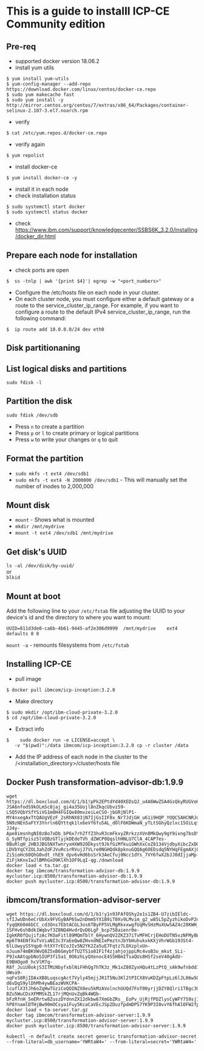 # This is a guide to installl ICP-CE Community edition 

## Pre-req
- supported docker version 18.06.2
- install yum utils
```
$ yum install yum-utils
$ yum-config-manager --add-repo https://download.docker.com/linux/centos/docker-ce.repo
$ sudo yum makecache fast
$ sudo yum install -y http://mirror.centos.org/centos/7/extras/x86_64/Packages/container-selinux-2.107-3.el7.noarch.rpm
```
- verify 
```
$ cat /etc/yum.repos.d/docker-ce.repo
```
- verify again
```
$ yum repolist
```
- install docker-ce
```
$ yum install docker-ce -y
```
- install it in each node
-  check installation status
```
$ sudo systemctl start docker
$ sudo systemctl status docker
```
- check https://www.ibm.com/support/knowledgecenter/SSBS6K_3.2.0/installing/docker_dir.html

## Prepare each node for installation

- check ports are open
```
$  ss -tnlp | awk '{print $4}'| egrep -w "<port_numbers>"
```

- Configure the /etc/hosts file on each node in your cluster.
- On each cluster node, you must configure either a default gateway or a route to the service_cluster_ip_range.
For example, if you want to configure a route to the default IPv4 service_cluster_ip_range, run the following command:
```
$  ip route add 10.0.0.0/24 dev eth0
```


## Disk partitionaning 

## List logical disks and partitions
`sudo fdisk -l`

## Partition the disk
`sudo fdisk /dev/sdb`

* Press `n` to create a partition
* Press `p` or `l` to create primary or logical partitions
* Press `w` to write your changes or `q` to quit

## Format the partition

* `sudo mkfs -t ext4 /dev/sdb1`
* `sudo mkfs -t ext4 -N 2000000 /dev/sdb1` - This will manually set the number of inodes to 2,000,000

## Mount disk
* `mount` - Shows what is mounted
* `mkdir /mnt/mydrive`
* `mount -t ext4 /dev/sdb1 /mnt/mydrive`

## Get disk's UUID
`ls -al /dev/disk/by-uuid/`  
or  
`blkid`

## Mount at boot

Add the following line to your `/etc/fstab` file adjusting the UUID to your device's id and the directory to where you want to mount:

`UUID=811d3de0-ca6b-4b61-9445-af2e306d9999	/mnt/mydrive	ext4	defaults 0 0`

`mount -a` - remounts filesystems from `/etc/fstab`

## Installing ICP-CE
- pull image
```
$ docker pull ibmcom/icp-inception:3.2.0
```
- Make directory
```
$ sudo mkdir /opt/ibm-cloud-private-3.2.0
$ cd /opt/ibm-cloud-private-3.2.0
```
- Extract info
```
$    sudo docker run -e LICENSE=accept \
   -v "$(pwd)":/data ibmcom/icp-inception:3.2.0 cp -r cluster /data
```
- Add the IP address of each node in the cluster to the /<installation_directory>/cluster/hosts file

## Docker Push transformation-advisor-db:1.9.9

```
wget https://dl.boxcloud.com/d/1/b1!pPk2EPtdYd40XEDsQJ_u4A6WwZSA4GsQkyRUGVoHEXG8xku0_rEpMDJZhhNRVfYgQfOevzPH3MGmzsrUq4J86ihRnFgEJ9ycG4OxL5yYxBbCNELE1ZSIQD1oeuzYU4UZjzLNYxs-JSA6nfodS9kOLmSc8jaj_gi4a35Uojl8nZkqcUbvz59-L5Q5VQbYSfYSiVG1m8H4FGIQe80mvzeiLeCSO-jbGRjNlP1-MY4nxegAxTtQAUgVEzF_2sRhNX83jN7IjGsIIF8x_Nr7JdjGH_u61i9HQP_YOQCSAHCNRJono9m3KwpqqsE5UvBTW9tlSC1TxPBzZcV0CW_dS6kJSpeYyHmSFUpBnM69hEBkn4EyAio_q02RnEm2loX2XC_QqtARR-5N9zNEn5aFtY3Ynrln6QYttqk1lx6eVf6fu5AL_dOlF6KDWmaN_yTLtSGhyQzlxc15OiLqf7MLqDJWWHwlj1Q-JJ4y-Ape8imsnhgNI0zBo7xDb_bP6x7rhZffZ3hvR3cmFkxyZRrkzzXVn8MkQwy9gY9ixng7bsDYoI2ugMvODMwYbQuWkRrLH8rSgFprn1_9LlKo-G_SyNTfpisz5lVQBzGTlyjkDEdeTVh_dZWCP0QqslhHNLU7ClA_4CAP7es-0BuRlqH_2HB3JBG5NXTwnryxHXW92ODkyst9JkfGiMfkuiGWhXxCoZ8134VjdbyXibcZxDQmoYfZAsnbf3XS_hJbFwXfPxUsckFpmbXdNO7HbuWHnZJ5SeU6du0CJJAPIUxuBq5XFd3G9_IYsLjHEKJsoAKv7kHmPX8dfH2oI8ItcUbtUYmNLjyTXWhNUeyCKYN2WZtiG-LDVbYqCYZOL3ahZdFJVuRcsrRVujJ7VLre0NGHQdk8pknuGQQAg6OEDsdq5NYHqFEgmAXjOqUg1R3yso2XqCZXgFHSUIiMVRP8r3f8C6nEGijgJje6C_e58G4Y_Fgldvziw4m4JEAhIrCOTAkueXX8iLC_MLwYQAMgf3hqCEWQKpYx1c3SDdV6BfJ8E6Q1soIUNK17CSttI1FrRCEgpvlECR_9lk5GisYbqO8FHJJW_Fs0FMhhkhbBhP_MgYkw2I2ArCkzMFXJMgepXh8lBr8t_pSdfSu47APu1V4hrndVdsAV1WmNW_LpXiDAIIK11Okk8EgjUhO1j2D0O7W4EneJfMIgcBNZtscqECHpz5J215jX8XOAikXoLnRlPa_g9CF8Sod6VOOqGFQU4p3DNPeQhIRn5nrjg0qv0vx6WfWMOG_jS_aB2AqABEok4LQnIO5NKR-Zi5ioHc60QhG0vdt_rhE9_dpv6vHd6bsSrk3AeCfuj0Ncc1dYs_7VY6fwX2bJJ0dIjjaMp-ZiFjkKnxIwJlBMhGxO9KlXh1OF9LqI-qg./download
docker load < ta.tar.gz
docker tag ibmcom/transformation-advisor-db:1.9.9 mycluster.icp:8500/transformation-advisor-db:1.9.9
docker push mycluster.icp:8500/transformation-advisor-db:1.9.9
```

## ibmcom/transformation-advisor-server

```
wget https://dl.boxcloud.com/d/1/b1!y1n93FAfOShy2e1s1ZB4-U7zibIEldc-sfIJwUDn6eCrUbXx9FVGyBAP6Sw2nDmm5YX1B9iT0Xv9LMvim_g2_w85L5pZyzhikoDvP2nQ_GEAypNhdWjuh1PTI4e4J2aLJo0UtZpVsM26YO-fyqQK6046bCC_cd3Ons7EbtACGL3os6TByFP5VLMgRkxxwgfUqMvSHzMuXUwSAZ4c28KWH_K1pGnz3TKBwFuqppSYxj0oL76RPj3epKJFol6Rp3b7lyP6owpgy0PHUGabUN6cHm4bAsqG9c6hgMDcMMjyVrgmYJN9APU0Cf5HIuValL94fNHO8k0V2zrroKhleYSDAfBGdrrilt1QwO8dDj_1Uz6eCqM5f2eVSA_wOTFUTi9Zle9pAJT_azyaczBLLlPkXQHgWYyUw72X1aidMx3h0NH4l7G_5tDUJYgTCHq_bhhf5pJPnRn3MhCr7vbP_Yz5ZBRiKDs42h1U0WfZYVoFoh21_RnCNsKAqseXI7I-1SFHv6shBdk1Wqbvf3Z8NQ4HvdrQvD6LgF_bcp758aienr0e-IgkKR0fQujifzAc7KOaFitl89MQmTblY_6HywnQV2ZKZ37iTvMFHCrjEHoDUTN5vzNFMy8WvbMbBE9upYhRw4apjaBG2-mp6T94ENfXuTvViaNI3c3YaEeQw8ZHvndNEIePmztnJbYbHuhukxkKXjVhrWGb193St4-6lLUwyyS5Yqp0-htXY7rECoJIv5N2YK2Za5uE7Fqtz7LOXzplxUn-oJuum74mBKVWvQ8Z5xB6GmybfTU2TS1o8IF1f4zjahjojppLMc4voB3o_mkut_SLi-P9JxAAtqpbNoSIUP3fi5a1_0O6zhLyQXenocE4S5HBmITsaQUs8HSf2seV40gAdU-E9BHOgo0_hcVlM7q-R8f_JuiU0okjS3ITMiNbyfxblNiFHhQg7hTK3z_Mk1xZ80ZyxHQu4tLzPtQ_sAk9wfnbdd1NAmx0M5R50iQmJP0Xzy6Ub-UWva9-nqFxS8RjIDAxXB8LuqscgAct7Vyly45mjjJR1T5Nu3Kl2tPICX8VuKDZpFtpLz6lJL06w5OW6N3FdhfKfigC5od6toNq54GvZVztVj6GN-d6vDqS9ylDhMh4ywBEazWVKCPA-lcuflX3tJh6oZqHwTGziCoQOINZX8eu5kMzAVolnchUUQd7FoT00yrjjDZY8Qlri1TBgc3Q-BZu5WuCDsXFMMSkZL17rjMQnUvZqBk4WQb-bFzRfnH_5eERrtw8ZuszDYdnnZX12dkbw67XmGbZRs__EoPv_UjRjfPDZlysCyWFY7S9sj19r-hP8YnamlDTHjBw90mOCsya1Fuy5KcaCaVEcJSp2DuzfpdmDPS7YK9P3I0vvY6fhAlOFW2fp2tO6cniVOL8Z88qyQ../download
docker load < ta-server.tar.gz
docker tag ibmcom/transformation-advisor-server:1.9.9 mycluster.icp:8500/transformation-advisor-server:1.9.9
docker push mycluster.icp:8500/transformation-advisor-server:1.9.9
```


```
kubectl -n default create secret generic transformation-advisor-secret --from-literal=db_username='YWRtaW4=' --from-literal=secret='YWRtaW4='
```
